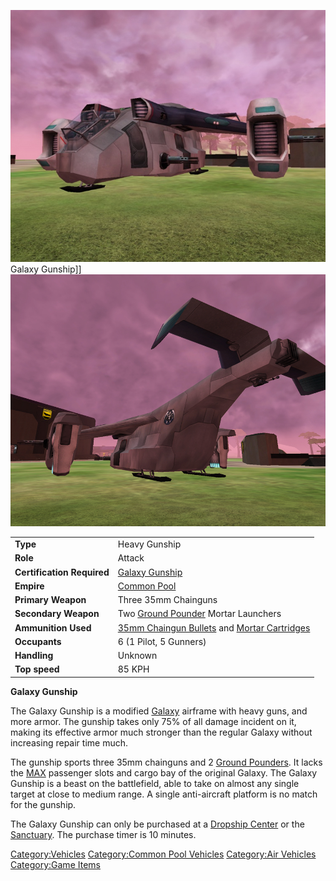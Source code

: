 ![](images/GalGunshipFront.jpg "fig:GalGunshipFront.jpg") Galaxy Gunship\]\]
![](images/GalGunShipRear.jpg "fig:GalGunShipRear.jpg")

|                            |                                                                                                                      |
| -------------------------- | -------------------------------------------------------------------------------------------------------------------- |
| **Type**                   | Heavy Gunship                                                                                                        |
| **Role**                   | Attack                                                                                                               |
| **Certification Required** | [Galaxy Gunship](<Galaxy_Gunship_(Certification)>)                                                        |
| **Empire**                 | [Common Pool](Common_Pool.md)                                                                             |
| **Primary Weapon**         | Three 35mm Chainguns                                                                                                 |
| **Secondary Weapon**       | Two [Ground Pounder](Ground_Pounder.md) Mortar Launchers                                                  |
| **Ammunition Used**        | [35mm Chaingun Bullets](35mm_Chaingun_Bullets.md) and [Mortar Cartridges](Mortar_Cartridge.md) |
| **Occupants**              | 6 (1 Pilot, 5 Gunners)                                                                                               |
| **Handling**               | Unknown                                                                                                              |
| **Top speed**              | 85 KPH                                                                                                               |

**Galaxy Gunship**

The Galaxy Gunship is a modified [Galaxy](Galaxy.md) airframe
with heavy guns, and more armor. The gunship takes only 75% of all
damage incident on it, making its effective armor much stronger than the
regular Galaxy without increasing repair time much.

The gunship sports three 35mm chainguns and 2 [Ground
Pounders](Ground_Pounder.md). It lacks the [MAX](MAX.md)
passenger slots and cargo bay of the original Galaxy. The Galaxy Gunship
is a beast on the battlefield, able to take on almost any single target
at close to medium range. A single anti-aircraft platform is no match
for the gunship.

The Galaxy Gunship can only be purchased at a [Dropship
Center](Dropship_Center.md) or the
[Sanctuary](Sanctuary.md). The purchase timer is 10 minutes.

[Category:Vehicles](Category:Vehicles.md) [Category:Common Pool
Vehicles](Category:Common_Pool_Vehicles.md) [Category:Air
Vehicles](Category:Air_Vehicles.md) [Category:Game
Items](Category:Game_Items.md)
